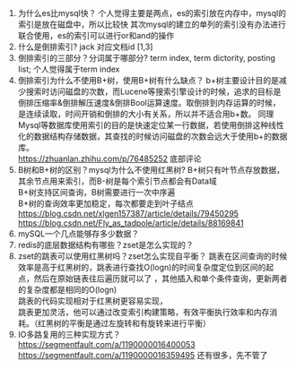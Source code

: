 1. 为什么es比mysql快？
个人觉得主要是两点，es的索引放在内存中，mysql的索引是放在磁盘中，所以比较快
其次mysql的建立的单列的索引没有办法进行联合使用，es的索引可以进行or和and的操作
2. 什么是倒排索引? jack 对应文档id [1,3]
3. 倒排索引的三部分？分词属于哪部分?
term index, term dictority, posting list; 个人觉得属于term index
4. 倒排索引为什么不使用B+树，使用B+树有什么缺点？
b+树主要设计目的是减少搜索时访问磁盘的次数，而Lucene等搜索引擎设计的时候，追求的目标是倒排压缩率&倒排解压速度&倒排Bool运算速度。取倒排到内存运算的时候，是连续读取，时间开销和倒排的大小有关系，所以并不适合用b+数。
同理Mysql等数据库使用索引的目的是快速定位某一行数据，若使用倒排这种线性化的数据结构存储数据，其查找的时候访问磁盘的次数会远大于使用b+的数据库。<br>
https://zhuanlan.zhihu.com/p/76485252 底部评论
5. B树和B+树的区别？mysql为什么不使用红黑树?
B+树只有叶节点存放数据，其余节点用来索引，而B-树是每个索引节点都会有Data域<br>
B+树支持区间查询，B树需要进行一次中序遍<br>
B+树的查询效率更加稳定，每次都要走到叶子结点<br>
https://blog.csdn.net/xlgen157387/article/details/79450295<br>
https://blog.csdn.net/Fly_as_tadpole/article/details/88169841<br>
6. mySQL一个几点能够存多少数据？
8. redis的底层数据结构有哪些？zset是怎么实现的？
9. zset的跳表可以使用红黑树吗？zset怎么实现自平衡？
跳表在区间查询的时候效率是高于红黑树的，跳表进行查找O(logn)的时间复杂度定位到区间的起点，然后在原始链表往后遍历就可以了 ，其他插入和单个条件查询，更新两者的复杂度都是相同的O(logn)<br>
跳表的代码实现相对于红黑树更容易实现，<br>
跳表更加灵活，他可以通过改变索引构建策略，有效平衡执行效率和内存消耗。（红黑树的平衡是通过左旋转和有旋转来进行平衡）<br>
10. IO多路复用的三种实现方式？
https://segmentfault.com/a/1190000016400053
https://segmentfault.com/a/1190000016359495
还有很多，先不管了
